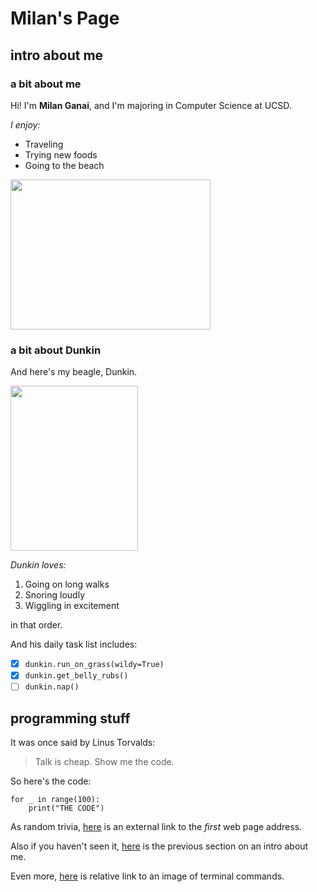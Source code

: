# Milan's Page
## intro about me
### a bit about me
Hi! I'm **Milan Ganai**, and I'm majoring in Computer Science at UCSD.

*I enjoy:*
- Traveling
- Trying new foods
- Going to the beach

<img src="https://user-images.githubusercontent.com/78571306/134795060-58fc46b6-0da6-4efc-83ed-ac5f3e947a10.jpg" width="320" height="240">

### a bit about Dunkin
And here's my beagle, Dunkin.

<img src="https://user-images.githubusercontent.com/78571306/134789347-2a27f59c-7b0e-43ad-b37b-10777da02e5d.jpg" width="204" height="264">

*Dunkin loves:*
1. Going on long walks 
2. Snoring loudly
3. Wiggling in excitement

in that order.

And his daily task list includes:
- [X] `dunkin.run_on_grass(wildy=True)`
- [X] `dunkin.get_belly_rubs()`
- [ ] `dunkin.nap()`

## programming stuff

It was once said by Linus Torvalds:
> Talk is cheap. Show me the code.

So here's the code:
```
for _ in range(100):
    print("THE CODE")
```

As random trivia, [here](http://info.cern.ch/hypertext/WWW/TheProject.html) is an external link to the *first* web page address.

Also if you haven't seen it, [here](#intro-about-me) is the previous section on an intro about me.

Even more, [here](./screenshots/ScreenShotCommandLine.png) is relative link to an image of terminal commands.
